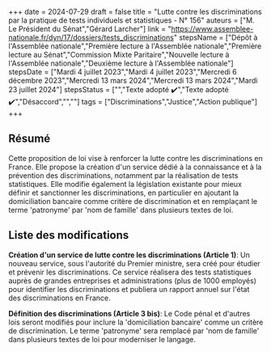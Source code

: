 +++
date = 2024-07-29
draft = false
title = "Lutte contre les discriminations par la pratique de tests individuels et statistiques - N° 156"
auteurs = ["M. Le Président du Sénat","Gérard Larcher"]
link = "https://www.assemblee-nationale.fr/dyn/17/dossiers/tests_discriminations"
stepsName = ["Dépôt à l'Assemblée nationale","Première lecture à l'Assemblée nationale","Première lecture au Sénat","Commission Mixte Paritaire","Nouvelle lecture à l'Assemblée nationale","Deuxième lecture à l'Assemblée nationale"]
stepsDate = ["Mardi 4 juillet 2023","Mardi 4 juillet 2023","Mercredi 6 décembre 2023","Mercredi 13 mars 2024","Mercredi 13 mars 2024","Mardi 23 juillet 2024"]
stepsStatus = ["","Texte adopté ✔️","Texte adopté ✔️","Désaccord","",""]
tags = ["Discriminations","Justice","Action publique"]
+++

## Résumé

Cette proposition de loi vise à renforcer la lutte contre les discriminations en France. Elle propose la création d'un service dédié à la connaissance et à la prévention des discriminations, notamment par la réalisation de tests statistiques. Elle modifie également la législation existante pour mieux définir et sanctionner les discriminations, en particulier en ajoutant la domiciliation bancaire comme critère de discrimination et en remplaçant le terme 'patronyme' par 'nom de famille' dans plusieurs textes de loi.

## Liste des modifications

**Création d'un service de lutte contre les discriminations (Article 1)**: Un nouveau service, sous l'autorité du Premier ministre, sera créé pour étudier et prévenir les discriminations. Ce service réalisera des tests statistiques auprès de grandes entreprises et administrations (plus de 1000 employés) pour identifier les discriminations et publiera un rapport annuel sur l'état des discriminations en France.

**Définition des discriminations (Article 3 bis)**: Le Code pénal et d'autres lois seront modifiés pour inclure la 'domiciliation bancaire' comme un critère de discrimination. Le terme 'patronyme' sera remplacé par 'nom de famille' dans plusieurs textes de loi pour moderniser le langage.
